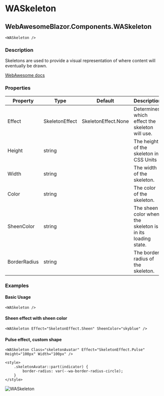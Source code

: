 ﻿# WASkeleton
## WebAwesomeBlazor.Components.WASkeleton

```HTML+Razor
<WASkeleton />
```

### Description
Skeletons are used to provide a visual representation of where content will eventually be drawn.

[WebAwesome docs](https://webawesome.com/docs/components/skeleton/)

### Properties
| Property | Type   | Default | Description                              |
|----------|--------|---------|------------------------------------------|
| Effect | SkeletonEffect | SkeletonEffect.None | Determines which effect the skeleton will use. |
| Height | string |  | The height of the skeleton in CSS Units |
| Width | string |  | The width of the skeleton. |
| Color | string |  | The color of the skeleton. |
| SheenColor | string |  | The sheen color when the skeleton is in its loading state. |
| BorderRadius | string |  | The border radius of the skeleton. |

### Examples

#### Basic Usage
```HTML+Razor
<WASkeleton />
```

#### Sheen effect with sheen color
```HTML+Razor
<WASkeleton Effect="SkeletonEffect.Sheen" SheenColor="skyblue" />
```

#### Pulse effect, custom shape
```HTML+Razor
<WASkeleton Class="skeletonAvatar" Effect="SkeletonEffect.Pulse" Height="100px" Width="100px" />

<style>
    .skeletonAvatar::part(indicator) {
        border-radius: var(--wa-border-radius-circle);
    }
</style>
````
![WASkeleton](https://github.com/user-attachments/assets/55180ac5-4524-4064-b6bb-4fd0ab9c5983)